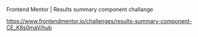 Frontend Mentor | Results summary component challange

https://www.frontendmentor.io/challenges/results-summary-component-CE_K6s0maV/hub